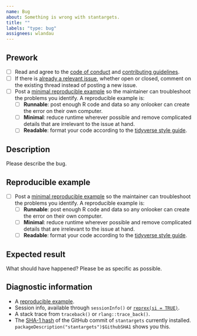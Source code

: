 ```yaml
---
name: Bug
about: Something is wrong with stantargets.
title: ""
labels: "type: bug"
assignees: wlandau
---
```


## Prework

* [ ] Read and agree to the [code of conduct](https://github.com/wlandau/stantargets/blob/main/CODE_OF_CONDUCT.md) and [contributing guidelines](https://github.com/wlandau/stantargets/blob/main/CONTRIBUTING.md).
* [ ] If there is [already a relevant issue](https://github.com/wlandau/stantargets/issues), whether open or closed, comment on the existing thread instead of posting a new issue.
* [ ] Post a [minimal reproducible example](https://www.tidyverse.org/help/) so the maintainer can troubleshoot the problems you identify. A reproducible example is:
    * [ ] **Runnable**: post enough R code and data so any onlooker can create the error on their own computer.
    * [ ] **Minimal**: reduce runtime wherever possible and remove complicated details that are irrelevant to the issue at hand.
    * [ ] **Readable**: format your code according to the [tidyverse style guide](https://style.tidyverse.org/).

## Description

Please describe the bug.

## Reproducible example

* [ ] Post a [minimal reproducible example](https://www.tidyverse.org/help/) so the maintainer can troubleshoot the problems you identify. A reproducible example is:
    * [ ] **Runnable**: post enough R code and data so any onlooker can create the error on their own computer.
    * [ ] **Minimal**: reduce runtime wherever possible and remove complicated details that are irrelevant to the issue at hand.
    * [ ] **Readable**: format your code according to the [tidyverse style guide](https://style.tidyverse.org/).

## Expected result

What should have happened? Please be as specific as possible.

## Diagnostic information

* A [reproducible example](https://github.com/tidyverse/reprex).
* Session info, available through `sessionInfo()` or [`reprex(si = TRUE)`](https://github.com/tidyverse/reprex).
* A stack trace from `traceback()` or `rlang::trace_back()`.
* The [SHA-1 hash](https://git-scm.com/book/en/v1/Getting-Started-Git-Basics#Git-Has-Integrity) of the GitHub commit of `stantargets` currently installed. `packageDescription("stantargets")$GithubSHA1` shows you this.
